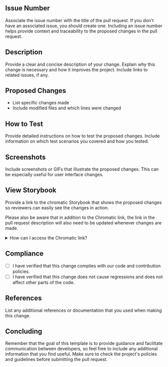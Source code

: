 ## Issue Number

Associate the issue number with the title of the pull request. If you don't have an associated issue, you should create one. Including an issue number helps provide context and traceability to the proposed changes in the pull request.

## Description

Provide a clear and concise description of your change. Explain why this change is necessary and how it improves the project. Include links to related issues, if any.

## Proposed Changes

- List specific changes made
- Include modified files and which lines were changed

## How to Test

Provide detailed instructions on how to test the proposed changes. Include information on which test scenarios you covered and how you tested.

## Screenshots

Include screenshots or GIFs that illustrate the proposed changes. This can be especially useful for user interface changes.

## View Storybook

Provide a link to the chromatic Storybook that shows the proposed changes so reviewers can easily see the changes in action.

Please also be aware that in addition to the Chromatic link, the link in the pull request description will also need to be updated whenever changes are made.

<details>
  <summary>How can I access the Chromatic link?</summary>

- Open the pull request that you wish to verify the Storybook Chromatic on.

- At the bottom of the "Checks" comment, click on "Details" next to the "Chromatic/chromatic-deployment" status.

- On the "Checks" page, you will see a list of checks. Select the "Publish to Chromatic" section.

- Scroll down until you find the section "View your Storybook at https://examplelink", that represents the desired link.

</details>

## Compliance

- [ ] I have verified that this change complies with our code and contribution policies.
- [ ] I have verified that this change does not cause regressions and does not affect other parts of the code.

## References

List any additional references or documentation that you used when making this change.

## Concluding

Remember that the goal of this template is to provide guidance and facilitate communication between developers, so feel free to include any additional information that you find useful. Make sure to check the project's policies and guidelines before submitting the pull request.
